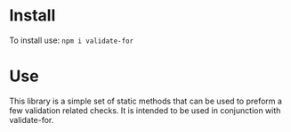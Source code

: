 # Install
To install use:
`
npm i validate-for
`

# Use
This library is a simple set of static methods that can be used to preform a few validation related checks. It is intended to be used in conjunction with validate-for. 
